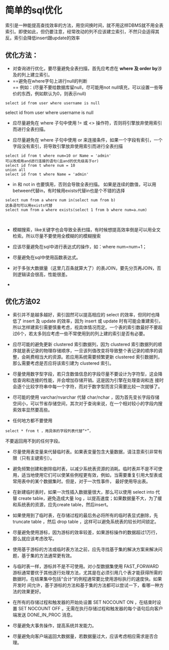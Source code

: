 # 简单的sql优化

索引是一种能提高查找效率的方法，用空间换时间，就不用这样DBMS就不用全表索引。即使如此，但仍要注意，经常改动的列不应该建立索引，不然只会适得其反。索引会降低insert跟update的效率

## 优化方法：
- 对查询进行优化，要尽量避免全表扫描，首先应考虑在 **where 及 order                by**涉及的列上建立索引。
- ==避免在where字句上进行null的判断<br>==
例如：(尽量不要给数据库留null，尽可能用not null填充，可以设置一些等价的东西，例如默认为0，则表示null)
```
select id from user where username is null
```
select id from user where username is null

- 应尽量避免在 where 子句中使用 != 或 <> 操作符，否则将引擎放弃使用索引而进行全表扫描。

- 应尽量避免在 where 子句中使用 or 来连接条件，如果一个字段有索引，一个字段没有索引，将导致引擎放弃使用索引而进行全表扫描
```
select id from t where num=10 or Name = 'admin'
可以改成用and进行连接的语句(且and的优先级高于or)
select id from t where num = 10
union all
select id from t where Name = 'admin'
```
- in 和 not in 也要慎用，否则会导致全表扫描。
 如果是连续的数值，可以用between代替in，有时候用exists代替in也是个不错的选择
```
select num from a where num in(select num from b)
这条语句可以用exists代替
select num from a where exists(select 1 from b where num=a.num)
```
<br>

- 模糊搜索，like关键字也会导致全表扫描，有时候想提高效率倒是可以用全文检索。所以尽量不要使用全模糊的的模糊搜索

- 应该尽量避免在sql中进行表达式的操作，如：where num=num+1；
- 尽量避免在sql中使用函数表达式。
- 对于多张大数据量（这里几百条就算大了）的表JOIN，要先分页再JOIN，否则逻辑读会很高，性能很差。
- 
## 优化方法02
- 索引并不是越多越好，索引固然可以提高相应的 select 的效率，但同时也降低了 insert 及 update 的效率，因为 insert 或 update 时有可能会重建索引，所以怎样建索引需要慎重考虑，视具体情况而定。一个表的索引数最好不要超过6个，若太多则应考虑一些不常使用到的列上建的索引是否有必要。

- 应尽可能的避免更新 clustered 索引数据列，因为 clustered 索引数据列的顺序就是表记录的物理存储顺序，一旦该列值改变将导致整个表记录的顺序的调整，会耗费相当大的资源。若应用系统需要频繁更新 clustered 索引数据列，那么需要考虑是否应将该索引建为 clustered 索引。

- 尽量使用数字型字段，若只含数值信息的字段尽量不要设计为字符型，这会降低查询和连接的性能，并会增加存储开销。这是因为引擎在处理查询和连 接时会逐个比较字符串中每一个字符，而对于数字型而言只需要比较一次就够了。

- 尽可能的使用 varchar/nvarchar 代替 char/nchar ，因为首先变长字段存储空间小，可以节省存储空间，其次对于查询来说，在一个相对较小的字段内搜索效率显然要高些。

- 任何地方都不要使用 
```
select * from t ，用具体的字段列表代替“*”，
```
不要返回用不到的任何字段。

- 尽量使用表变量来代替临时表。如果表变量包含大量数据，请注意索引非常有限（只有主键索引）。

- 避免频繁创建和删除临时表，以减少系统表资源的消耗。临时表并不是不可使用，适当地使用它们可以使某些例程更有效，例如，当需要重复引用大型表或常用表中的某个数据集时。但是，对于一次性事件， 最好使用导出表。

- 在新建临时表时，如果一次性插入数据量很大，那么可以使用 select into 代替 create table，避免造成大量 log ，以提高速度；如果数据量不大，为了缓和系统表的资源，应先create table，然后insert。

- 如果使用到了临时表，在存储过程的最后务必将所有的临时表显式删除，先 truncate table ，然后 drop table ，这样可以避免系统表的较长时间锁定。

- 尽量避免使用游标，因为游标的效率较差，如果游标操作的数据超过1万行，那么就应该考虑改写。

- 使用基于游标的方法或临时表方法之前，应先寻找基于集的解决方案来解决问题，基于集的方法通常更有效。

- 与临时表一样，游标并不是不可使用。对小型数据集使用 FAST_FORWARD 游标通常要优于其他逐行处理方法，尤其是在必须引用几个表才能获得所需的数据时。在结果集中包括“合计”的例程通常要比使用游标执行的速度快。如果开发时 间允许，基于游标的方法和基于集的方法都可以尝试一下，看哪一种方法的效果更好。

- 在所有的存储过程和触发器的开始处设置 SET NOCOUNT ON ，在结束时设置 SET NOCOUNT OFF 。无需在执行存储过程和触发器的每个语句后向客户端发送 DONE_IN_PROC 消息。

- 尽量避免大事务操作，提高系统并发能力。

- 尽量避免向客户端返回大数据量，若数据量过大，应该考虑相应需求是否合理。